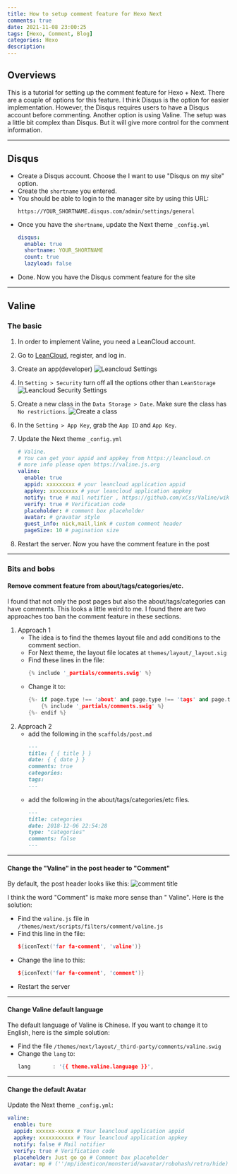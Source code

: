 ```yaml
---
title: How to setup comment feature for Hexo Next
comments: true
date: 2021-11-08 23:00:25
tags: [Hexo, Comment, Blog]
categories: Hexo
description:
---
```

## Overviews

This is a tutorial for setting up the comment feature for Hexo + Next. There are a couple of options for this feature. I think Disqus is the option for easier implementation. However, the Disqus requires users to have a Disqus account before commenting. Another option is using Valine. The setup was a little bit complex than Disqus. But it will give more control for the comment information.

<!--more-->
____
## Disqus

- Create a Disqus account. Choose the I want to use "Disqus on my site" option.
- Create the `shortname` you entered.
- You should be able to login to the manager site by using this URL:
  ```
  https://YOUR_SHORTNAME.disqus.com/admin/settings/general
  ```
- Once you have the `shortname`, update the Next theme `_config.yml`
  ```yaml
  disqus:
    enable: true
    shortname: YOUR_SHORTNAME
    count: true
    lazyload: false
  ```
- Done. Now you have the Disqus comment feature for the site
____
## Valine

### The basic

1. In order to implement Valine, you need a LeanCloud account.
2. Go to [LeanCloud](https://console.leancloud.app/login?from=%2Fapps), register, and log in.
3. Create an app(developer)
   ![Leancloud Settings](https://i.imgur.com/wCAS5uq.png)
4. In `Setting > Security` turn off all the options other than `LeanStorage`
   ![Leancloud Security Settings](https://i.imgur.com/2WkEGst.png)
5. Create a new class in the `Data Storage > Date`. Make sure the class has `No restrictions`.
   ![Create a class](https://i.imgur.com/CN2mPf0.png)
6. In the `Setting > App Key`, grab the `App ID` and `App Key`.
7. Update the Next theme `_config.yml`

   ```yaml
   # Valine.
   # You can get your appid and appkey from https://leancloud.cn
   # more info please open https://valine.js.org
   valine:
     enable: true
     appid: xxxxxxxxx # your leancloud application appid
     appkey: xxxxxxxxx # your leancloud application appkey
     notify: true # mail notifier , https://github.com/xCss/Valine/wiki
     verify: true # Verification code
     placeholder: # comment box placeholder
     avatar: # gravatar style
     guest_info: nick,mail,link # custom comment header
     pageSize: 10 # pagination size
   ```

8. Restart the server. Now you have the comment feature in the post
____
### Bits and bobs

#### Remove comment feature from about/tags/categories/etc.

I found that not only the post pages but also the about/tags/categories can have comments. This looks a little weird to me. I found there are two approaches too ban the comment feature in these sections.

1. Approach 1
   - The idea is to find the themes layout file and add conditions to the comment section.
   - For Next theme, the layout file locates at `themes/layout/_layout.sig`
   - Find these lines in the file:
     ```cpp
     {% include '_partials/comments.swig' %}
     ```
   - Change it to:
     ```cpp
     {%- if page.type !== 'about' and page.type !== 'tags' and page.type !== 'categories' %}
         {% include '_partials/comments.swig' %}
     {%- endif %}
     ```
2. Approach 2
   - add the following in the `scaffolds/post.md`
     ```markdown
     ---
     title: { { title } }
     date: { { date } }
     comments: true
     categories:
     tags:
     ---
     ```
   - add the following in the about/tags/categories/etc files.
     ```markdown
     ---
     title: categories
     date: 2018-12-06 22:54:28
     type: "categories"
     comments: false
     ---
     ```
____
#### Change the "Valine" in the post header to "Comment"

By default, the post header looks like this:
![comment title](https://i.imgur.com/WRJzAVX.png)

I think the word "Comment" is make more sense than " Valine". Here is the solution:

- Find the `valine.js` file in `/themes/next/scripts/filters/comment/valine.js`
- Find this line in the file:
  ```cpp
  ${iconText('far fa-comment', 'valine')}
  ```
- Change the line to this:
  ```cpp
  ${iconText('far fa-comment', 'comment')}
  ```
- Restart the server
____
#### Change Valine default language

The default language of Valine is Chinese. If you want to change it to English, here is the simple solution:

- Find the file `/themes/next/layout/_third-party/comments/valine.swig`
- Change the `lang` to:
  ```cpp
  lang       : '{{ theme.valine.language }}',
  ```
____
#### Change the default Avatar

Update the Next theme `_config.yml`:

```yaml
valine:
  enable: ture
  appid: xxxxxx-xxxxx # Your leancloud application appid
  appkey: xxxxxxxxxxx # Your leancloud application appkey
  notify: false # Mail notifier
  verify: true # Verification code
  placeholder: Just go go # Comment box placeholder
  avatar: mp # (''/mp/identicon/monsterid/wavatar/robohash/retro/hide)
```